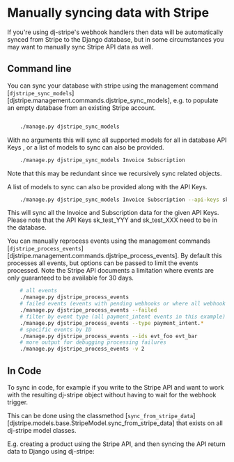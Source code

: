 # Manually syncing data with Stripe

If you're using dj-stripe's webhook handlers then data will be
automatically synced from Stripe to the Django database, but in some
circumstances you may want to manually sync Stripe API data as well.

## Command line

You can sync your database with stripe using the management command
[`djstripe_sync_models`][djstripe.management.commands.djstripe_sync_models], e.g. to populate an empty database from an
existing Stripe account.
```bash

    ./manage.py djstripe_sync_models
```
With no arguments this will sync all supported models for all in database API Keys , or a list of
models to sync can also be provided.
```bash
    ./manage.py djstripe_sync_models Invoice Subscription
```
Note that this may be redundant since we recursively sync related
objects.

A list of models to sync can also be provided along with the API Keys.
```bash
    ./manage.py djstripe_sync_models Invoice Subscription --api-keys sk_test_XXX sk_test_YYY
```
This will sync all the Invoice and Subscription data for the given API Keys. Please note that the API Keys sk_test_YYY and sk_test_XXX need to be in the database.

You can manually reprocess events using the management commands
[`djstripe_process_events`][djstripe.management.commands.djstripe_process_events]. By default this processes all events, but
options can be passed to limit the events processed. Note the Stripe API
documents a limitation where events are only guaranteed to be available
for 30 days.

```bash
    # all events
    ./manage.py djstripe_process_events
    # failed events (events with pending webhooks or where all webhook delivery attempts failed)
    ./manage.py djstripe_process_events --failed
    # filter by event type (all payment_intent events in this example)
    ./manage.py djstripe_process_events --type payment_intent.*
    # specific events by ID
    ./manage.py djstripe_process_events --ids evt_foo evt_bar
    # more output for debugging processing failures
    ./manage.py djstripe_process_events -v 2
```

## In Code

To sync in code, for example if you write to the Stripe API and want to
work with the resulting dj-stripe object without having to wait for the
webhook trigger.

This can be done using the classmethod [`sync_from_stripe_data`][djstripe.models.base.StripeModel.sync_from_stripe_data] that
exists on all dj-stripe model classes.

E.g. creating a product using the Stripe API, and then syncing the API
return data to Django using dj-stripe:
